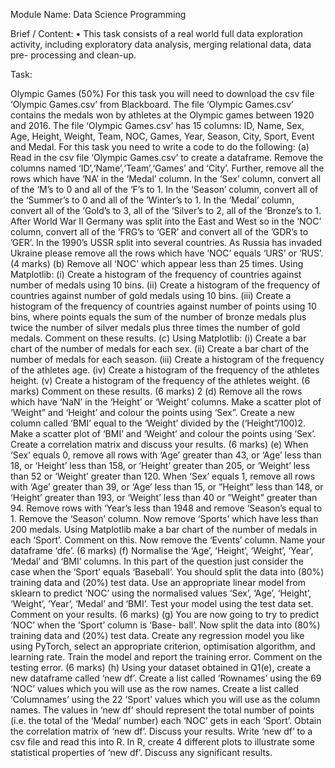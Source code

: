 Module Name: Data Science Programming


Brief / Content:
• This task consists of a real world full data exploration activity, including exploratory data analysis, merging relational data, data pre- processing and clean-up.

Task:

Olympic Games (50%)
For this task you will need to download the csv file ‘Olympic Games.csv’ from Blackboard. The file ‘Olympic Games.csv’ contains the medals won by athletes at the Olympic games between 1920 and 2016. The file ‘Olympic Games.csv’ has 15 columns: ID, Name, Sex, Age, Height, Weight, Team, NOC, Games, Year, Season, City, Sport, Event and Medal.
For this task you need to write a code to do the following:
(a) Read in the csv file ‘Olympic Games.csv’ to create a dataframe. Remove the columns named ‘ID’,‘Name’,‘Team’,‘Games’ and ‘City’. Further, remove all the rows which have ‘NA’ in the ‘Medal’ column. In the ‘Sex’ column, convert all of the ‘M’s to 0 and all of the ‘F’s to 1. In the ‘Season’ column, convert all of the ‘Summer’s to 0 and all of the ’Winter’s to 1. In the ’Medal’ column, convert all of the ‘Gold’s to 3, all of the ‘Silver’s to 2, all of the ‘Bronze’s to 1. After World War II Germany was split into the East and West so in the ‘NOC’ column, convert all of the ‘FRG’s to ‘GER’ and convert all of the ’GDR’s to ’GER’. In the 1990’s USSR split into several countries. As Russia has invaded Ukraine please remove all the rows which have ‘NOC’ equals ‘URS’ or ‘RUS’.
(4 marks)
(b) Remove all ‘NOC’ which appear less than 25 times. Using Matplotlib:
(i) Create a histogram of the frequency of countries against number of medals using 10 bins.
(ii) Create a histogram of the frequency of countries against number of gold medals using 10 bins.
(iii) Create a histogram of the frequency of countries against number of points using 10 bins, where points equals the sum of the number of bronze medals plus twice the number of silver medals plus three times the number of gold medals.
 Comment on these results. (c) Using Matplotlib:
(i) Create a bar chart of the number of medals for each sex. (ii) Create a bar chart of the number of medals for each season.
(iii) Create a histogram of the frequency of the athletes age. (iv) Create a histogram of the frequency of the athletes height. (v) Create a histogram of the frequency of the athletes weight.
(6 marks)
Comment on these results.
(6 marks)
2
(d) Remove all the rows which have ‘NaN’ in the ‘Height’ or ‘Weight’ columns. Make a scatter plot of ‘Weight” and ‘Height’ and colour the points using ‘Sex”. Create a new column called ‘BMI’ equal to the ‘Weight’ divided by the (‘Height”/100)2. Make a scatter plot of ‘BMI’ and ‘Weight’ and colour the points using ‘Sex’. Create a correlation matrix and discuss your results.
(6 marks)
(e) When ‘Sex’ equals 0, remove all rows with ‘Age’ greater than 43, or ‘Age’ less than 18, or ‘Height’ less than 158, or ‘Height’ greater than 205, or ‘Weight’ less than 52 or ‘Weight’ greater than 120. When ‘Sex’ equals 1, remove all rows with ‘Age’ greater than 39, or ‘Age’ less than 15, or ”Height” less than 148, or ‘Height’ greater than 193, or ‘Weight’ less than 40 or ”Weight” greater than 94. Remove rows with ‘Year’s less than 1948 and remove ‘Season’s equal to 1. Remove the ‘Season’ column. Now remove ‘Sports’ which have less than 200 medals. Using Matplotlib make a bar chart of the number of medals in each ‘Sport’. Comment on this. Now remove the ‘Events’ column. Name your dataframe ‘dfe’. (6 marks)
(f) Normalise the ‘Age’, ‘Height’, ‘Weight’, ‘Year’, ‘Medal’ and ‘BMI’ columns. In this part of the question just consider the case when the ‘Sport’ equals ‘Baseball’. You should split the data into (80%) training data and (20%) test data. Use an appropriate linear model from sklearn to predict ‘NOC’ using the normalised values ‘Sex’, ‘Age’, ‘Height’, ‘Weight’, ‘Year’, ‘Medal’ and ‘BMI’. Test your model using the test data set. Comment on your results.
(6 marks)
(g) You are now going to try to predict ‘NOC’ when the ‘Sport’ column is ‘Base- ball’. Now split the data into (80%) training data and (20%) test data. Create any regression model you like using PyTorch, select an appropriate criterion, optimisation algorithm, and learning rate. Train the model and report the training error. Comment on the testing error. (6 marks)
(h) Using your dataset obtained in Q1(e), create a new dataframe called ‘new df’. Create a list called ‘Rownames’ using the 69 ‘NOC’ values which you will use as the row names. Create a list called ‘Columnames’ using the 22 ‘Sport’ values which you will use as the column names. The values in ‘new df’ should represent the total number of points (i.e. the total of the ‘Medal’ number) each ‘NOC’ gets in each ‘Sport’. Obtain the correlation matrix of ‘new df’. Discuss your results. Write ‘new df’ to a csv file and read this into R. In R, create 4 different plots to illustrate some statistical properties of ‘new df’. Discuss any
significant results.
